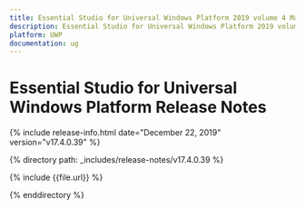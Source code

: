 ```yaml
---
title: Essential Studio for Universal Windows Platform 2019 volume 4 Main Release Release Notes  
description: Essential Studio for Universal Windows Platform 2019 volume 4 Main Release Release Notes  
platform: UWP
documentation: ug
---
```


# Essential Studio for Universal Windows Platform  Release Notes  

{% include release-info.html date="December 22, 2019"  version="v17.4.0.39" %} 


{% directory path: _includes/release-notes/v17.4.0.39 %}

{% include {{file.url}} %}

{% enddirectory %}